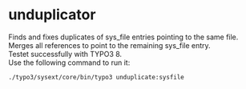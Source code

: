 # unduplicator
Finds and fixes duplicates of sys_file entries pointing to the same file. Merges all references to point to the remaining sys_file entry.  
Testet successfully with TYPO3 8.  
Use the following command to run it:
```
./typo3/sysext/core/bin/typo3 unduplicate:sysfile
```
